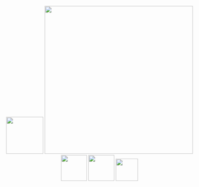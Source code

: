 <p align="center">
  <a href="https://www.ibm.com"><img src="https://www.ibm.com/brand/systems/developer/b1db1ae501d522a1a4b49613fe07c9f1/01_8-bar-positive.svg" height="100"></a>
  <a href="https://developer.ibm.com"><img src="https://github.com/mikebrow/mikebrow/blob/main/video.gif" width="400"></a>
  <a href="https://github.com/kubernetes"><img src="[https://kubernetes.io/images/favicon.png](https://us1.discourse-cdn.com/flex016/uploads/kubernetes/original/1X/fff22d6fa6d9f59c79c7dae9b3296369789f1ff5.png)" width="70"></a>
  <a href="https://github.com/containerd"><img src="https://containerd.io/img/logos/icon/black/containerd-icon-black.png" width="70" ></a>
  <a href="https://github.com/opencontainers"><img src="https://github.com/opencontainers/artwork/blob/main/oci/stacked/color/oci-stacked-color.png" width="60"></a>
</p>

